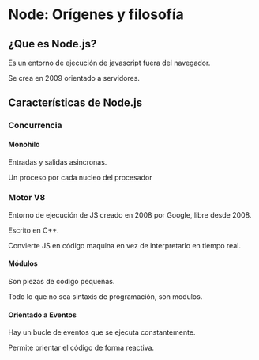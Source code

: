 # Node: Orígenes y filosofía

## ¿Que es Node.js?

Es un entorno de ejecución de javascript fuera del navegador.

Se crea en 2009 orientado a servidores.

## Características de Node.js

### Concurrencia

#### Monohilo&#x20;

Entradas y salidas asincronas.

Un proceso por cada nucleo del procesador

### Motor V8

Entorno de ejecución de JS creado en 2008 por Google, libre desde 2008.

Escrito en C++.

Convierte JS en código maquina en vez de interpretarlo en tiempo real.

#### Módulos

Son piezas de codigo pequeñas.

Todo lo que no sea sintaxis de programación, son modulos.

#### Orientado a Eventos

Hay un bucle de eventos que se ejecuta constantemente.

Permite orientar el código de forma reactiva.

